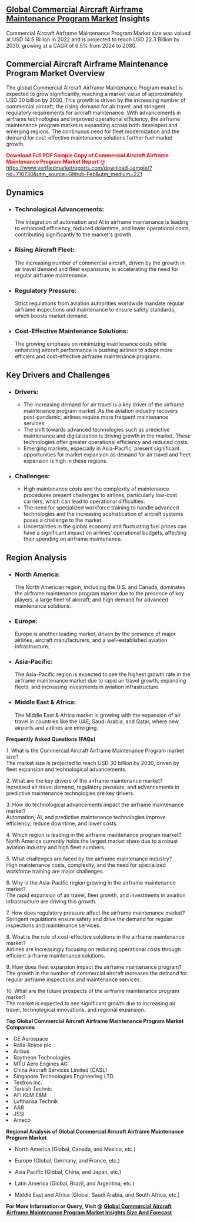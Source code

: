 <h2><a href="https://www.verifiedmarketreports.com/download-sample/?rid=710730&amp;utm_source=Github&amp;utm_medium=221" target="_blank">Global Commercial Aircraft Airframe Maintenance Program Market</a> Insights</h2><p>Commercial Aircraft Airframe Maintenance Program Market size was valued at USD 14.5 Billion in 2022 and is projected to reach USD 22.3 Billion by 2030, growing at a CAGR of 6.5% from 2024 to 2030.</p><p> <h2>Commercial Aircraft Airframe Maintenance Program Market Overview</h2> <p>The global Commercial Aircraft Airframe Maintenance Program market is expected to grow significantly, reaching a market value of approximately USD 30 billion by 2030. This growth is driven by the increasing number of commercial aircraft, the rising demand for air travel, and stringent regulatory requirements for aircraft maintenance. With advancements in airframe technologies and improved operational efficiency, the airframe maintenance program market is expanding across both developed and emerging regions. The continuous need for fleet modernization and the demand for cost-effective maintenance solutions further fuel market growth.</p> <p><p><span class=""><span style="color: #ff0000;"><strong>Download Full PDF Sample Copy of Commercial Aircraft Airframe Maintenance Program Market Report</strong> @ </span><a href="https://www.verifiedmarketreports.com/download-sample/?rid=710730&amp;utm_source=Github-Feb&amp;utm_medium=221" target="_blank">https://www.verifiedmarketreports.com/download-sample/?rid=710730&amp;utm_source=Github-Feb&amp;utm_medium=221</a></span></p></p> <h2>Dynamics</h2> <ul> <li><h3>Technological Advancements:</h3> The integration of automation and AI in airframe maintenance is leading to enhanced efficiency, reduced downtime, and lower operational costs, contributing significantly to the market's growth.</li> <li><h3>Rising Aircraft Fleet:</h3> The increasing number of commercial aircraft, driven by the growth in air travel demand and fleet expansions, is accelerating the need for regular airframe maintenance.</li> <li><h3>Regulatory Pressure:</h3> Strict regulations from aviation authorities worldwide mandate regular airframe inspections and maintenance to ensure safety standards, which boosts market demand.</li> <li><h3>Cost-Effective Maintenance Solutions:</h3> The growing emphasis on minimizing maintenance costs while enhancing aircraft performance is pushing airlines to adopt more efficient and cost-effective airframe maintenance programs.</li> </ul> <h2>Key Drivers and Challenges</h2> <ul> <li><h3>Drivers:</h3> <ul> <li>The increasing demand for air travel is a key driver of the airframe maintenance program market. As the aviation industry recovers post-pandemic, airlines require more frequent maintenance services.</li> <li>The shift towards advanced technologies such as predictive maintenance and digitalization is driving growth in the market. These technologies offer greater operational efficiency and reduced costs.</li> <li>Emerging markets, especially in Asia-Pacific, present significant opportunities for market expansion as demand for air travel and fleet expansion is high in these regions.</li> </ul> </li> <li><h3>Challenges:</h3> <ul> <li>High maintenance costs and the complexity of maintenance procedures present challenges to airlines, particularly low-cost carriers, which can lead to operational difficulties.</li> <li>The need for specialized workforce training to handle advanced technologies and the increasing sophistication of aircraft systems poses a challenge to the market.</li> <li>Uncertainties in the global economy and fluctuating fuel prices can have a significant impact on airlines' operational budgets, affecting their spending on airframe maintenance.</li> </ul> </li> </ul> <h2>Region Analysis</h2> <ul> <li><h3>North America:</h3> The North American region, including the U.S. and Canada, dominates the airframe maintenance program market due to the presence of key players, a large fleet of aircraft, and high demand for advanced maintenance solutions.</li> <li><h3>Europe:</h3> Europe is another leading market, driven by the presence of major airlines, aircraft manufacturers, and a well-established aviation infrastructure.</li> <li><h3>Asia-Pacific:</h3> The Asia-Pacific region is expected to see the highest growth rate in the airframe maintenance market due to rapid air travel growth, expanding fleets, and increasing investments in aviation infrastructure.</li> <li><h3>Middle East & Africa:</h3> The Middle East & Africa market is growing with the expansion of air travel in countries like the UAE, Saudi Arabia, and Qatar, where new airports and airlines are emerging.</li> </ul> <p><b>Frequently Asked Questions (FAQs)</b></p> <p>1. What is the Commercial Aircraft Airframe Maintenance Program market size? <br> The market size is projected to reach USD 30 billion by 2030, driven by fleet expansion and technological advancements.</p> <p>2. What are the key drivers of the airframe maintenance market? <br> Increased air travel demand, regulatory pressure, and advancements in predictive maintenance technologies are key drivers.</p> <p>3. How do technological advancements impact the airframe maintenance market? <br> Automation, AI, and predictive maintenance technologies improve efficiency, reduce downtime, and lower costs.</p> <p>4. Which region is leading in the airframe maintenance program market? <br> North America currently holds the largest market share due to a robust aviation industry and high fleet numbers.</p> <p>5. What challenges are faced by the airframe maintenance industry? <br> High maintenance costs, complexity, and the need for specialized workforce training are major challenges.</p> <p>6. Why is the Asia-Pacific region growing in the airframe maintenance market? <br> The rapid expansion of air travel, fleet growth, and investments in aviation infrastructure are driving this growth.</p> <p>7. How does regulatory pressure affect the airframe maintenance market? <br> Stringent regulations ensure safety and drive the demand for regular inspections and maintenance services.</p> <p>8. What is the role of cost-effective solutions in the airframe maintenance market? <br> Airlines are increasingly focusing on reducing operational costs through efficient airframe maintenance solutions.</p> <p>9. How does fleet expansion impact the airframe maintenance program? <br> The growth in the number of commercial aircraft increases the demand for regular airframe inspections and maintenance services.</p> <p>10. What are the future prospects of the airframe maintenance program market? <br> The market is expected to see significant growth due to increasing air travel, technological innovations, and regional expansion.</p> </p><p><strong>Top Global Commercial Aircraft Airframe Maintenance Program Market Companies</strong></p><div data-test-id=""><p><li>GE Aerospace</li><li> Rolls-Royce plc</li><li> Airbus</li><li> Raytheon Technologies</li><li> MTU Aero Engines AG</li><li> China Aircraft Services Limited (CASL)</li><li> Singapore Technologies Engineering LTD</li><li> Textron Inc.</li><li> Turkish Technic</li><li> AFI KLM E&M</li><li> Lufthansa Technik</li><li> AAR</li><li> JSSI</li><li> Ameco</li></p><div><strong>Regional Analysis of&nbsp;Global Commercial Aircraft Airframe Maintenance Program Market</strong></div><ul><li dir="ltr"><p dir="ltr">North America&nbsp;(Global, Canada, and Mexico, etc.)</p></li><li dir="ltr"><p dir="ltr">Europe (Global, Germany, and France, etc.)</p></li><li dir="ltr"><p dir="ltr">Asia Pacific&nbsp;(Global, China, and Japan, etc.)</p></li><li dir="ltr"><p dir="ltr">Latin America&nbsp;(Global, Brazil, and Argentina, etc.)</p></li><li dir="ltr">Middle East and Africa&nbsp;(Global, Saudi Arabia, and South Africa, etc.)</li></ul><p><strong>For More Information or Query, Visit @&nbsp;</strong><strong><a href="https://www.verifiedmarketreports.com/product/commercial-aircraft-airframe-maintenance-program-market/?utm_source=Github&amp;utm_medium=221" target="_blank">Global Commercial Aircraft Airframe Maintenance Program Market Insights Size And Forecast</a></strong></p></div>
